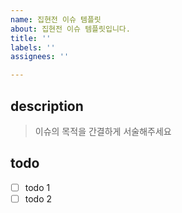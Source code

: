```yaml
---
name: 집현전 이슈 템플릿
about: 집현전 이슈 템플릿입니다.
title: ''
labels: ''
assignees: ''

---
```


## description
> 이슈의 목적을 간결하게 서술해주세요
## todo
- [ ] todo 1
- [ ] todo 2
